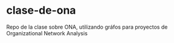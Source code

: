 # clase-de-ona
Repo de la clase sobre ONA, utilizando gráfos para proyectos de Organizational Network Analysis
